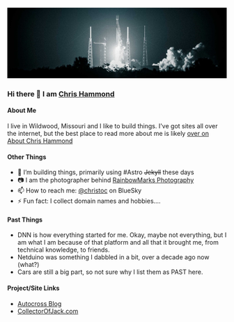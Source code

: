 ![SpaceX Falcon 9 Launch February 2024](/GithubHeader.jpg)
### Hi there 👋 I am <a href="https://www.chrishammond.com" rel="me">Chris Hammond</a>

#### About Me
I live in Wildwood, Missouri and I like to build things. I've got sites all over the internet, but the best place to read more about me is likely [over on About Chris Hammond](https://www.chrishammond.com/about)

#### Other Things
- 🔭 I’m building things, primarily using #Astro ~~Jekyll~~ these days
- 📷 I am the photographer behind [RainbowMarks Photography](https://rainbowmarks.com)
- 📫 How to reach me: [@christoc](https://bsky.app/christoc) on BlueSky
- ⚡ Fun fact: I collect domain names and hobbies.... 

#### Past Things
- DNN is how everything started for me. Okay, maybe not everything, but I am what I am because of that platform and all that it brought me, from technical knowledge, to friends.
- Netduino was something I dabbled in a bit, over a decade ago now (what?)
- Cars are still a big part, so not sure why I list them as PAST here. 

#### Project/Site Links
- [Autocross Blog](https://www.autocrossblog.com/)
- [CollectorOfJack.com](https://collectorofjack.com)
